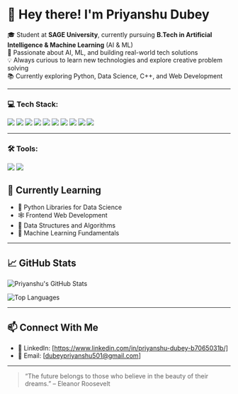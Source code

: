 # 👋 Hey there! I'm Priyanshu Dubey

🎓 Student at **SAGE University**, currently pursuing **B.Tech in Artificial Intelligence & Machine Learning** (AI & ML)  
🚀 Passionate about AI, ML, and building real-world tech solutions  
💡 Always curious to learn new technologies and explore creative problem solving  
📚 Currently exploring Python, Data Science, C++, and Web Development  

---

### 💻 Tech Stack:
<p>
  <img src="https://img.shields.io/badge/PowerShell-5391FE?style=for-the-badge&logo=powershell&logoColor=white"/>
  <img src="https://img.shields.io/badge/Google%20Cloud-4285F4?style=for-the-badge&logo=googlecloud&logoColor=white"/>
  <img src="https://img.shields.io/badge/Git-F05032?style=for-the-badge&logo=git&logoColor=white"/>
  <img src="https://img.shields.io/badge/Python-FFD43B?style=for-the-badge&logo=python&logoColor=blue"/>
  <img src="https://img.shields.io/badge/C++-00599C?style=for-the-badge&logo=c%2B%2B&logoColor=white"/>
  <img src="https://img.shields.io/badge/Pandas-150458?style=for-the-badge&logo=pandas&logoColor=white"/>
  <img src="https://img.shields.io/badge/Numpy-013243?style=for-the-badge&logo=numpy&logoColor=white"/>
  <img src="https://img.shields.io/badge/HTML5-E34F26?style=for-the-badge&logo=html5&logoColor=white"/>
  <img src="https://img.shields.io/badge/CSS3-1572B6?style=for-the-badge&logo=css3&logoColor=white"/>
  <img src="https://img.shields.io/badge/JavaScript-F7DF1E?style=for-the-badge&logo=javascript&logoColor=black"/>
</p>

---
### 🛠 Tools:
<p>
  <img src="https://img.shields.io/badge/Anaconda-42B029?style=for-the-badge&logo=anaconda&logoColor=white"/>
  <img src="https://img.shields.io/badge/Jupyter-F37626?style=for-the-badge&logo=jupyter&logoColor=white"/>
</p>

## 🌱 Currently Learning

- 📘 Python Libraries for Data Science  
- 🕸️ Frontend Web Development  
- 🧩 Data Structures and Algorithms  
- 🤖 Machine Learning Fundamentals  

---

## 📈 GitHub Stats

![Priyanshu's GitHub Stats](https://github-readme-stats.vercel.app/api?username=priyanshu-dubey-2006&show_icons=true&theme=radical)

![Top Languages](https://github-readme-stats.vercel.app/api/top-langs/?username=priyanshu-dubey-2006&layout=compact&theme=radical)

---

## 📫 Connect With Me

- 💼 LinkedIn: [https://www.linkedin.com/in/priyanshu-dubey-b7065031b/]
- 📧 Email: [dubeypriyanshu501@gmail.com]

---

> “The future belongs to those who believe in the beauty of their dreams.” – Eleanor Roosevelt

